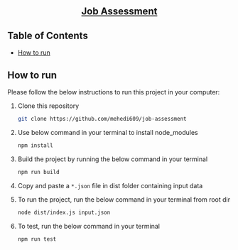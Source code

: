 <!-- PROJECT Title -->
<br />
<p align="center">
  <h2 align="center">
   <a href="https://github.com/mehedi609/job-assessment">
      Job Assessment
   </a>
  </h2>

<!-- TABLE OF CONTENTS -->

## Table of Contents

- [How to run](#how-to-run)

<!-- HOW TO RUN -->

## How to run

Please follow the below instructions to run this project in your computer:

1. Clone this repository
   ```sh
   git clone https://github.com/mehedi609/job-assessment
   ```
   
2. Use below command in your terminal to install node_modules
   ```sh
   npm install
   ```
   
3. Build the project by running the below command in your terminal
   ```sh
   npm run build
   ```
   
4. Copy and paste a `*.json` file in dist folder containing input data
5. To run the project, run the below command in your terminal from root dir
   ```sh
   node dist/index.js input.json
   ```
   
6. To test, run the below command in your terminal
   ```sh
   npm run test
   ```
